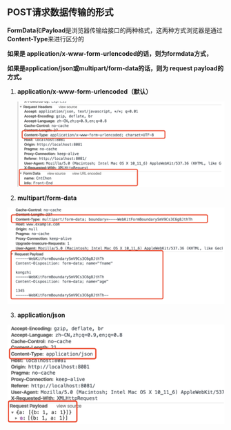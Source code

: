 ## POST请求数据传输的形式

**FormData**和**Payload**是浏览器传输给接口的两种格式，这两种方式浏览器是通过**Content-Type**来进行区分的

**如果是 application/x-www-form-urlencoded的话，则为formdata方式，**

**如果是application/json或multipart/form-data的话，则为 request payload的方式。**

1. **application/x-www-form-urlencoded（默认）**

   <img src=".\数据传输的形式.assets\image-20200228170502165.png" alt="image-20200228170502165" style="zoom:50%;" />
   
2. **multipart/form-data**

<img src=".\数据传输的形式.assets\image-20200228170552054.png" alt="image-20200228170552054" style="zoom:50%;" />


3. **application/json**

<img src=".\数据传输的形式.assets\image-20200228170725050.png" alt="image-20200228170725050" style="zoom:50%;" />